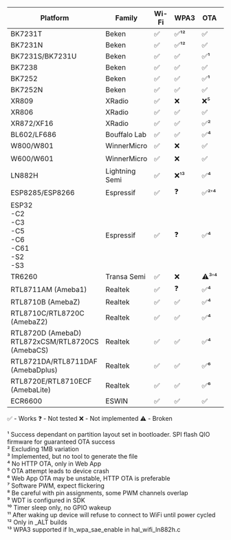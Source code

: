 
| Platform                                                | Family          | Wi-Fi  | WPA3 | OTA    | GPIO | GPIO IRQ | UART | PWM  | ADC | Deep sleep | WDT |
|---------------------------------------------------------|-----------------|--------|------|--------|------|----------|------|------|-----|------------|-----|
| BK7231T                                                 | Beken           | ✅     | ✅¹² | ✅    | ✅   | ✅       | ✅   | ✅  | ✅  | ✅        | ✅  |
| BK7231N                                                 | Beken           | ✅     | ✅¹² | ✅    | ✅   | ✅       | ✅   | ✅  | ✅  | ✅        | ✅  |
| BK7231S/BK7231U                                         | Beken           | ✅     | ✅   | ✅¹   | ✅   | ✅       | ✅   | ✅  | ✅  | ✅        | ✅  |
| BK7238                                                  | Beken           | ✅     | ✅   | ✅    | ✅   | ✅       | ✅   | ✅  | ✅  | ✅        | ✅  |
| BK7252                                                  | Beken           | ✅     | ✅   | ✅¹   | ✅   | ✅       | ✅   | ✅  | ✅  | ✅        | ✅  |
| BK7252N                                                 | Beken           | ✅     | ✅   | ✅    | ✅   | ✅       | ✅   | ✅  | ✅  | ✅        | ✅  |
| XR809                                                   | XRadio          | ✅     | ❌   | ❌⁵   | ✅   | ✅       | ✅   | ✅⁸ | ✅  | ✅        | ✅  |
| XR806                                                   | XRadio          | ✅     | ✅   | ✅    | ✅   | ✅       | ✅   | ✅⁸ | ✅  | ✅        | ✅  |
| XR872/XF16                                              | XRadio          | ✅     | ✅   | ✅²   | ✅   | ✅       | ✅   | ✅⁸ | ✅  | ✅        | ✅  |
| BL602/LF686                                             | Bouffalo Lab    | ✅     | ✅   | ✅⁴   | ✅   | ✅       | ✅   | ✅  | ❌  | ❌        | ✅  |
| W800/W801                                               | WinnerMicro     | ✅     | ❌   | ✅    | ✅   | ❌       | ✅   | ✅  | ✅  | ❌        | ✅  |
| W600/W601                                               | WinnerMicro     | ✅     | ❌   | ✅    | ✅   | ✅       | ❓   | ✅  | ✅  | ❌        | ✅  |
| LN882H                                                  | Lightning Semi  | ✅     | ❌¹³ | ✅⁴   | ✅   | ✅       | ❌   | ✅  | ⚠️  | ❌        | ✅  |
| ESP8285/ESP8266                                         | Espressif       | ✅     | ❓   | ✅²'⁴ | ✅   | ✅       | ✅   | ✅⁷ | ❌  | ⚠️        | ❓⁹ |
| ESP32<br>-C2<br>-C3<br>-C5<br>-C6<br>-C61<br>-S2<br>-S3 | Espressif       | ✅     | ❓   | ✅⁴   | ✅   | ✅       | ✅   | ✅  | ❓  | ✅¹⁰      | ✅  |
| TR6260                                                  | Transa Semi     | ✅     | ❌   | ⚠️³'⁴ | ✅   | ❌       | ❌   | ✅⁸ | ❌  | ❌        | ✅⁹ |
| RTL8711AM (Ameba1)                                      | Realtek         | ✅     | ❓   | ✅⁴   | ✅   | ✅       | ✅   | ✅⁸ | ❌  | ❌        | ✅  |
| RTL8710B (AmebaZ)                                       | Realtek         | ✅     | ✅   | ✅⁴   | ✅   | ✅       | ✅   | ✅⁸ | ❌  | ❌        | ✅  |
| RTL8710C/RTL8720C (AmebaZ2)                             | Realtek         | ✅     | ✅   | ✅⁴   | ✅   | ✅       | ✅   | ✅⁸ | ❌  | ❌        | ✅  |
| RTL8720D (AmebaD)<br>RTL872xCSM/RTL8720CS (AmebaCS)     | Realtek         | ✅     | ✅   | ✅⁴   | ✅   | ✅       | ✅   | ✅⁸ | ❌  | ❌        | ✅  |
| RTL8721DA/RTL8711DAF (AmebaDplus)                       | Realtek         | ✅     | ✅   | ✅⁶   | ✅   | ✅       | ✅   | ✅  | ❌  | ❌        | ✅  |
| RTL8720E/RTL8710ECF (AmebaLite)                         | Realtek         | ✅     | ✅   | ✅⁶   | ✅   | ✅       | ✅   | ✅  | ❌  | ❌        | ✅  |
| ECR6600                                                 | ESWIN           | ✅     | ✅   | ✅    | ✅   | ✅       | ✅   | ✅⁸ | ⚠️  | ⚠️¹¹      | ✅  |

✅ - Works
❓ - Not tested
❌ - Not implemented
⚠️ - Broken

¹ Success dependant on partition layout set in bootloader. SPI flash QIO firmware for guaranteed OTA success<br>
² Excluding 1MB variation<br>
³ Implemented, but no tool to generate the file<br>
⁴ No HTTP OTA, only in Web App<br>
⁵ OTA attempt leads to device crash<br>
⁶ Web App OTA may be unstable, HTTP OTA is preferable<br>
⁷ Software PWM, expect flickering<br>
⁸ Be careful with pin assignments, some PWM channels overlap<br>
⁹ WDT is configured in SDK<br>
¹⁰ Timer sleep only, no GPIO wakeup<br>
¹¹ After waking up device will refuse to connect to WiFi until power cycled<br>
¹² Only in _ALT builds<br>
¹³ WPA3 supported if ln_wpa_sae_enable in hal_wifi_ln882h.c<br>

